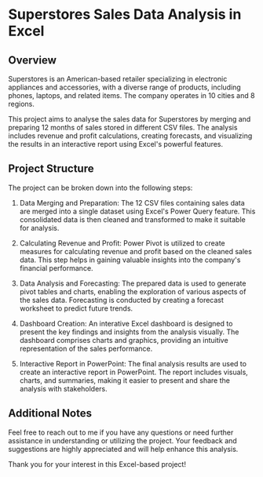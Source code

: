 # Superstores Sales Data Analysis in Excel

## Overview
Superstores is an American-based retailer specializing in electronic appliances and accessories, with a diverse range of products, including phones, laptops, and related items. The company operates in 10 cities and 8 regions.

This project aims to analyse the sales data for Superstores by merging and preparing 12 months of sales stored in different CSV files. The analysis includes revenue and profit calculations, creating forecasts, and visualizing the results in an interactive report using Excel's powerful features.

## Project Structure
The project can be broken down into the following steps:

1. Data Merging and Preparation:
   The 12 CSV files containing sales data are merged into a single dataset using Excel's Power Query feature. This consolidated data is then cleaned and transformed to make it suitable for analysis.

2. Calculating Revenue and Profit:
   Power Pivot is utilized to create measures for calculating revenue and profit based on the cleaned sales data. This step helps in gaining valuable insights into the company's financial performance.

3. Data Analysis and Forecasting:
   The prepared data is used to generate pivot tables and charts, enabling the exploration of various aspects of the sales data. Forecasting is conducted by creating a forecast worksheet to predict future trends.

4. Dashboard Creation:
   An interative Excel dashboard is designed to present the key findings and insights from the analysis visually. The dashboard comprises charts and graphics, providing an intuitive representation of the sales performance.

5. Interactive Report in PowerPoint:
   The final analysis results are used to create an interactive report in PowerPoint. The report includes visuals, charts, and summaries, making it easier to present and share the analysis with stakeholders.

## Additional Notes
Feel free to reach out to me if you have any questions or need further assistance in understanding or utilizing the project. Your feedback and suggestions are highly appreciated and will help enhance this analysis.

Thank you for your interest in this Excel-based project!
